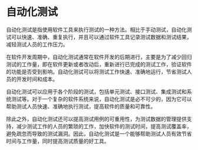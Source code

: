 # 自动化测试
自动化测试是指使用软件工具来执行测试的一种方法。相比于手动测试，自动化测试可以快速、准确、重复执行，并且可以通过软件工具记录测试数据和测试结果，减轻测试人员的工作压力。

在软件开发周期中，自动化测试通常在软件开发的后期进行，主要是为了减少回归测试的工作量，即在软件更新或者改动后，重新进行已完成的测试工作，验证软件的功能是否受到影响。自动化测试可以将测试工作快速、准确地运行，节省测试人员的开发时间和成本。

自动化测试可以应用于各个阶段的测试，包括单元测试、接口测试、集成测试和系统测试等。对于一个复杂的软件系统来说，自动化测试是必不可少的，因为它可以帮助测试人员快速、准确地执行测试，提高软件的质量和可靠性。

除此之外，自动化测试还可以提高测试用例的可重用性，为测试数据的管理提供支持，减少测试工作的人员的繁琐的工作，加快软件的测试时间，提高测试覆盖率，避免疏忽而导致的测试漏洞。因此，自动化测试是一个能够帮助测试人员有效节省时间与工作量，同时提高测试质量的好工具。